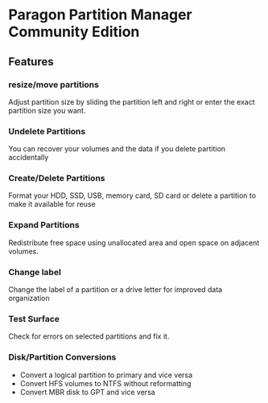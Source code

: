 ﻿

# Paragon Partition Manager Community Edition

## Features

### resize/move partitions

Adjust partition size by sliding the partition left and right or enter the exact partition size you want.

### Undelete Partitions

You can recover your volumes and the data if you delete partition accidentally

### Create/Delete Partitions

Format your HDD, SSD, USB, memory card, SD card or delete a partition to make it available for reuse

### Expand Partitions

Redistribute free space using unallocated area and open space on adjacent volumes.

###  Change label

Change the label of a partition or a drive letter for improved data organization

### Test Surface

Check for errors on selected partitions and fix it.

### Disk/Partition Conversions

* Convert a logical partition to primary and vice versa
* Convert HFS volumes to NTFS without reformatting
* Convert MBR disk to GPT and vice versa
